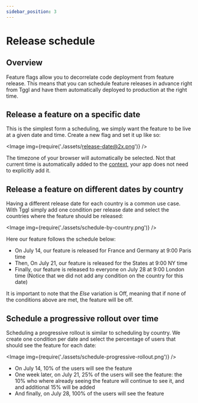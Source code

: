 ```yaml
---
sidebar_position: 3
---
```


# Release schedule

## Overview

Feature flags allow you to decorrelate code deployment from feature release. 
This means that you can schedule feature releases in advance right from Tggl 
and have them automatically deployed to production at the right time.

## Release a feature on a specific date

This is the simplest form a scheduling, we simply want the feature to be 
live at a given date and time. Create a new flag and set it up like so:

<Image img={require('./assets/release-date@2x.png')} />

The timezone of your browser will automatically be selected. Not that 
current time is automatically added to the [context](../concepts/context), your app 
does not need to explicitly add it.

## Release a feature on different dates by country

Having a different release date for each country is a common use case. With 
Tggl simply add one condition per release date and select the countries 
where the feature should be released:

<Image img={require('./assets/schedule-by-country.png')} />

Here our feature follows the schedule below:
- On July 14, our feature is released for France and Germany at 9:00 Paris time
- Then, On July 21, our feature is released for the States at 9:00 NY time
- Finally, our feature is released to everyone on July 28 at 9:00 London 
  time (Notice that we did not add any condition on the country for this date)

It is important to note that the _Else_ variation is Off, meaning that if 
none of the conditions above are met, the feature will be off.

## Schedule a progressive rollout over time

Scheduling a progressive rollout is similar to scheduling by country. We 
create one condition per date and select the percentage of users that should 
see the feature for each date:

<Image img={require('./assets/schedule-progressive-rollout.png')} />

- On July 14, 10% of the users will see the feature
- One week later, on July 21, 25% of the users will see the feature: the 10% 
  who where already seeing the feature will continue to see it, and and 
  additional 15% will be added
- And finally, on July 28, 100% of the users will see the feature